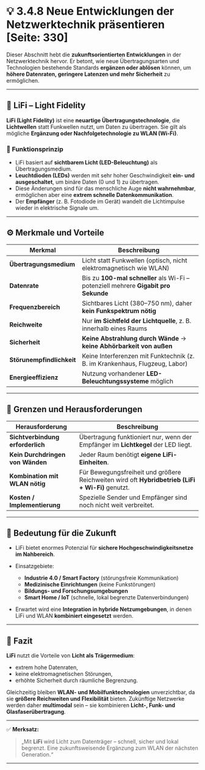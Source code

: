 # 💡 3.4.8 Neue Entwicklungen der Netzwerktechnik präsentieren [Seite: 330]

Dieser Abschnitt hebt die **zukunftsorientierten Entwicklungen** in der Netzwerktechnik hervor.
Er betont, wie neue Übertragungsarten und Technologien bestehende Standards **ergänzen oder ablösen** können, um **höhere Datenraten, geringere Latenzen und mehr Sicherheit** zu ermöglichen.

---

## 🌟 LiFi – Light Fidelity

**LiFi (Light Fidelity)** ist eine **neuartige Übertragungstechnologie**, die **Lichtwellen** statt Funkwellen nutzt, um Daten zu übertragen.
Sie gilt als mögliche **Ergänzung oder Nachfolgetechnologie zu WLAN (Wi-Fi)**.

### 🔧 Funktionsprinzip

* LiFi basiert auf **sichtbarem Licht (LED-Beleuchtung)** als Übertragungsmedium.
* **Leuchtdioden (LEDs)** werden mit sehr hoher Geschwindigkeit **ein- und ausgeschaltet**, um binäre Daten (0 und 1) zu übertragen.
* Diese Änderungen sind für das menschliche Auge **nicht wahrnehmbar**, ermöglichen aber eine **extrem schnelle Datenkommunikation**.
* Der **Empfänger** (z. B. Fotodiode im Gerät) wandelt die Lichtimpulse wieder in elektrische Signale um.

---

## ⚙️ Merkmale und Vorteile

| Merkmal                   | Beschreibung                                                                        |
| ------------------------- | ----------------------------------------------------------------------------------- |
| **Übertragungsmedium**    | Licht statt Funkwellen (optisch, nicht elektromagnetisch wie WLAN)                  |
| **Datenrate**             | Bis zu **100-mal schneller** als Wi-Fi – potenziell mehrere **Gigabit pro Sekunde** |
| **Frequenzbereich**       | Sichtbares Licht (380–750 nm), daher **kein Funkspektrum nötig**                    |
| **Reichweite**            | Nur **im Sichtfeld der Lichtquelle**, z. B. innerhalb eines Raums                   |
| **Sicherheit**            | **Keine Abstrahlung durch Wände** → **keine Abhörbarkeit von außen**                |
| **Störunempfindlichkeit** | Keine Interferenzen mit Funktechnik (z. B. im Krankenhaus, Flugzeug, Labor)         |
| **Energieeffizienz**      | Nutzung vorhandener **LED-Beleuchtungssysteme** möglich                             |

---

## 🚧 Grenzen und Herausforderungen

| Herausforderung                  | Beschreibung                                                                                     |
| -------------------------------- | ------------------------------------------------------------------------------------------------ |
| **Sichtverbindung erforderlich** | Übertragung funktioniert nur, wenn der Empfänger im **Lichtkegel** der LED liegt.                |
| **Kein Durchdringen von Wänden** | Jeder Raum benötigt **eigene LiFi-Einheiten**.                                                   |
| **Kombination mit WLAN nötig**   | Für Bewegungsfreiheit und größere Reichweiten wird oft **Hybridbetrieb (LiFi + Wi-Fi)** genutzt. |
| **Kosten / Implementierung**     | Spezielle Sender und Empfänger sind noch nicht weit verbreitet.                                  |

---

## 🧠 Bedeutung für die Zukunft

* LiFi bietet enormes Potenzial für **sichere Hochgeschwindigkeitsnetze im Nahbereich**.
* Einsatzgebiete:

  * **Industrie 4.0 / Smart Factory** (störungsfreie Kommunikation)
  * **Medizinische Einrichtungen** (keine Funkstörungen)
  * **Bildungs- und Forschungsumgebungen**
  * **Smart Home / IoT** (schnelle, lokal begrenzte Datenverbindungen)
* Erwartet wird eine **Integration in hybride Netzumgebungen**, in denen LiFi und WLAN **kombiniert eingesetzt** werden.

---

## 🔎 Fazit

**LiFi** nutzt die Vorteile von **Licht als Trägermedium**:

* extrem hohe Datenraten,
* keine elektromagnetischen Störungen,
* erhöhte Sicherheit durch räumliche Begrenzung.

Gleichzeitig bleiben **WLAN- und Mobilfunktechnologien** unverzichtbar, da sie **größere Reichweiten und Flexibilität** bieten.
Zukünftige Netzwerke werden daher **multimodal** sein – sie kombinieren **Licht-, Funk- und Glasfaserübertragung**.

---

✅ **Merksatz:**

> „Mit **LiFi** wird Licht zum Datenträger – schnell, sicher und lokal begrenzt. Eine zukunftsweisende Ergänzung zum WLAN der nächsten Generation.“


---
